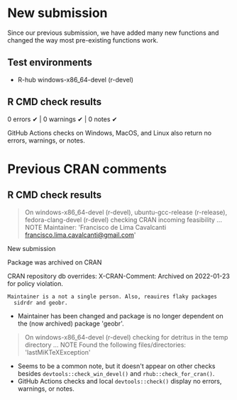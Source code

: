 # New submission

Since our previous submission, we have added many new functions and changed the way most pre-existing functions work.

## Test environments
- R-hub windows-x86_64-devel (r-devel)

## R CMD check results
0 errors ✔ | 0 warnings ✔ | 0 notes ✔

GitHub Actions checks on Windows, MacOS, and Linux also return no errors, warnings, or notes.

# Previous CRAN comments

## R CMD check results
> On windows-x86_64-devel (r-devel), ubuntu-gcc-release (r-release), fedora-clang-devel (r-devel)
  checking CRAN incoming feasibility ... NOTE
  Maintainer: 'Francisco de Lima Cavalcanti <francisco.lima.cavalcanti@gmail.com>'
  
  New submission
  
  Package was archived on CRAN
  
  CRAN repository db overrides:
    X-CRAN-Comment: Archived on 2022-01-23 for policy violation.
  
    Maintainer is a not a single person. Also, reauires flaky packages
      sidrdr and geobr.
      
  * Maintainer has been changed and package is no longer dependent on the (now archived) package 'geobr'.   

> On windows-x86_64-devel (r-devel)
  checking for detritus in the temp directory ... NOTE
  Found the following files/directories:
    'lastMiKTeXException'
    
  * Seems to be a common note, but it doesn't appear on other checks besides `devtools::check_win_devel()` and `rhub::check_for_cran()`.
  * GitHub Actions checks and local `devtools::check()` display no errors, warnings, or notes.
